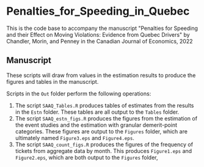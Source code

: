 # Penalties_for_Speeding_in_Quebec

This is the code base to accompany the manuscript 
"Penalties for Speeding and their Effect on Moving Violations: 
Evidence from Quebec Drivers" 
by Chandler, Morin, and Penney in the Canadian Journal of Economics, 2022


## Manuscript

These scripts will draw from values in the estimation
results to produce the figures and tables in the manuscript. 

Scripts in the ```Out``` folder
perform the following operations:

1.  The script ```SAAQ_Tables.R``` 
    produces tables of estimates from the results in
    the ```Estn``` folder. 
    These tables are all output to the ```Tables``` folder. 
1.  The script ```SAAQ_estn_figs.R``` produces the
    figures from the estimation of the event studies and 
    the estimation with granular demerit-point categories.
    These figures are output to the ```Figures``` folder, 
    which are ultimately named 
    ```Figure3.eps``` and ```Figure4.eps```. 
1.  The script ```SAAQ_count_figs.R``` produces the
    figures of the frequency of tickets
    from aggregate data by month. 
    This produces ```Figure1.eps``` and ```Figure2.eps```,
    which are both output to the ```Figures``` folder, 
    

